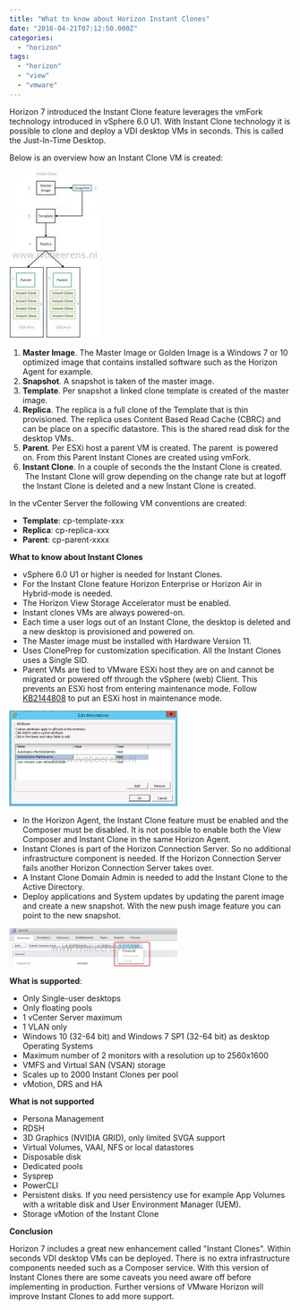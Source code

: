 ```yaml
---
title: "What to know about Horizon Instant Clones"
date: "2016-04-21T07:12:50.000Z"
categories: 
  - "horizon"
tags: 
  - "horizon"
  - "view"
  - "vmware"
---
```


Horizon 7 introduced the Instant Clone feature leverages the vmFork technology introduced in vSphere 6.0 U1. With Instant Clone technology it is possible to clone and deploy a VDI desktop VMs in seconds. This is called the Just-In-Time Desktop.

Below is an overview how an Instant Clone VM is created:

[![Instant Clone](images/Instant-Clone-1-159x300.jpg)](https://www.ivobeerens.nl/wp-content/uploads/2016/04/Instant-Clone-1.jpg)

1. **Master Image**. The Master Image or Golden Image is a Windows 7 or 10 optimized image that contains installed software such as the Horizon Agent for example.
2. **Snapshot**. A snapshot is taken of the master image.
3. **Template**. Per snapshot a linked clone template is created of the master image.
4. **Replica**. The replica is a full clone of the Template that is thin provisioned. The replica uses Content Based Read Cache (CBRC) and can be place on a specific datastore. This is the shared read disk for the desktop VMs.
5. **Parent**. Per ESXi host a parent VM is created. The parent  is powered on. From this Parent Instant Clones are created using vmFork.
6. **Instant Clone**. In a couple of seconds the the Instant Clone is created.  The Instant Clone will grow depending on the change rate but at logoff the Instant Clone is deleted and a new Instant Clone is created.

In the vCenter Server the following VM conventions are created:

- **Template**: cp-template-xxx
- **Replica**: cp-replica-xxx
- **Parent**: cp-parent-xxxx

**What to know about Instant Clones**

- vSphere 6.0 U1 or higher is needed for Instant Clones.
- For the Instant Clone feature Horizon Enterprise or Horizon Air in Hybrid-mode is needed.
- The Horizon View Storage Accelerator must be enabled.
- Instant clones VMs are always powered-on.
- Each time a user logs out of an Instant Clone, the desktop is deleted and a new desktop is provisioned and powered on.
- The Master image must be installed with Hardware Version 11.
- Uses ClonePrep for customization specification. All the Instant Clones uses a Single SID.
- Parent VMs are tied to VMware ESXi host they are on and cannot be migrated or powered off through the vSphere (web) Client. This prevents an ESXi host from entering maintenance mode. Follow [KB2144808](https://kb.vmware.com/selfservice/microsites/search.do?language=en_US&cmd=displayKC&externalId=2144808#.Vw_CDrBscIw.twitter) to put an ESXi host in maintenance mode.

[![Maintenance Mode](images/Maintenance-Mode-300x170.png)](https://www.ivobeerens.nl/wp-content/uploads/2016/04/Maintenance-Mode.png)

- In the Horizon Agent, the Instant Clone feature must be enabled and the Composer must be disabled. It is not possible to enable both the View Composer and Instant Clone in the same Horizon Agent.
- Instant Clones is part of the Horizon Connection Server. So no additional infrastructure component is needed. If the Horizon Connection Server fails another Horizon Connection Server takes over.
- A Instant Clone Domain Admin is needed to add the Instant Clone to the Active Directory.
- Deploy applications and System updates by updating the parent image and create a new snapshot. With the new push image feature you can point to the new snapshot.

[![Push1](images/Push1-300x69.png)](https://www.ivobeerens.nl/wp-content/uploads/2016/04/Push1.png)

**What is supported**:

- Only Single-user desktops
- Only floating pools
- 1 vCenter Server maximum
- 1 VLAN only
- Windows 10 (32-64 bit) and Windows 7 SP1 (32-64 bit) as desktop Operating Systems
- Maximum number of 2 monitors with a resolution up to 2560x1600
- VMFS and Virtual SAN (VSAN) storage
- Scales up to 2000 Instant Clones per pool
- vMotion, DRS and HA

**What is not supported**

- Persona Management
- RDSH
- 3D Graphics (NVIDIA GRID), only limited SVGA support
- Virtual Volumes, VAAI, NFS or local datastores
- Disposable disk
- Dedicated pools
- Sysprep
- PowerCLI
- Persistent disks. If you need persistency use for example App Volumes with a writable disk and User Environment Manager (UEM).
- Storage vMotion of the Instant Clone

**Conclusion**

Horizon 7 includes a great new enhancement called "Instant Clones". Within seconds VDI desktop VMs can be deployed. There is no extra infrastructure components needed such as a Composer service. With this version of Instant Clones there are some caveats you need aware off before implementing in production. Further versions of VMware Horizon will improve Instant Clones to add more support.
